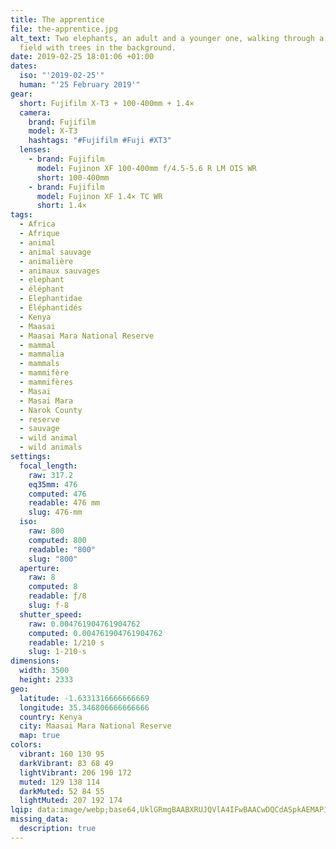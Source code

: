 ```yaml
---
title: The apprentice
file: the-apprentice.jpg
alt_text: Two elephants, an adult and a younger one, walking through a grassy
  field with trees in the background.
date: 2019-02-25 18:01:06 +01:00
dates:
  iso: "'2019-02-25'"
  human: "'25 February 2019'"
gear:
  short: Fujifilm X-T3 + 100-400mm + 1.4×
  camera:
    brand: Fujifilm
    model: X-T3
    hashtags: "#Fujifilm #Fuji #XT3"
  lenses:
    - brand: Fujifilm
      model: Fujinon XF 100-400mm f/4.5-5.6 R LM OIS WR
      short: 100-400mm
    - brand: Fujifilm
      model: Fujinon XF 1.4× TC WR
      short: 1.4×
tags:
  - Africa
  - Afrique
  - animal
  - animal sauvage
  - animalière
  - animaux sauvages
  - elephant
  - éléphant
  - Elephantidae
  - Éléphantidés
  - Kenya
  - Maasai
  - Maasai Mara National Reserve
  - mammal
  - mammalia
  - mammals
  - mammifère
  - mammifères
  - Masai
  - Masai Mara
  - Narok County
  - reserve
  - sauvage
  - wild animal
  - wild animals
settings:
  focal_length:
    raw: 317.2
    eq35mm: 476
    computed: 476
    readable: 476 mm
    slug: 476-mm
  iso:
    raw: 800
    computed: 800
    readable: "800"
    slug: "800"
  aperture:
    raw: 8
    computed: 8
    readable: ƒ/8
    slug: f-8
  shutter_speed:
    raw: 0.004761904761904762
    computed: 0.004761904761904762
    readable: 1/210 s
    slug: 1-210-s
dimensions:
  width: 3500
  height: 2333
geo:
  latitude: -1.6331316666666669
  longitude: 35.346806666666666
  country: Kenya
  city: Maasai Mara National Reserve
  map: true
colors:
  vibrant: 160 130 95
  darkVibrant: 83 68 49
  lightVibrant: 206 190 172
  muted: 129 138 114
  darkMuted: 52 84 55
  lightMuted: 207 192 174
lqip: data:image/webp;base64,UklGRmgBAABXRUJQVlA4IFwBAACwDQCdASpkAEMAP12gvFiyrTsjtRsbU2AriWUtgBsgDO70cMzR5xB1bx61ouLqab0NmGusEc4ERrQslxO4Fgc+mRpnm4Mvu4zIvT5cGW5oGnVOK5SHcqEteoggemv3blriCkr5RtukOBJmiAWMMBreBII2Z1kwANcz+frHwbI0wESFs1UelwtAoE0l9FxX3nfKSAJpUeIKNk0vlLltAm4oYapuZLXs8owCMcvBYVoJODUGZn9pgRZIH6DIodaPNgSzOTWbmRSCtCyoSkpACW0zzgNIY1kcVvAI2D7gI0M9/0pVtSUk7ugfym2haA43M69gFrqkGJttWKhXvieVNGaEIFm2yzJCCEh37ecx41OBwfryjYNk9I1Ynx5Q/uCfPVWfkOUsGKEJEggbO0ZZfC3BQUuTcF7C46w4a+yvyTq7vQgzcKajC0GFMXC+uiXNDnZO6NrdHDID/ewAAAA=
missing_data:
  description: true
---
```



